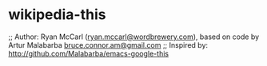 # wikipedia-this

;; Author: Ryan McCarl (ryan.mccarl@wordbrewery.com), based on code by Artur Malabarba <bruce.connor.am@gmail.com>
;; Inspired by: http://github.com/Malabarba/emacs-google-this
